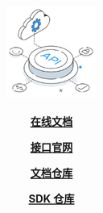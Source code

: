 <p align="center">
<a href="docs/.vuepress/public/img/gif/wen-api.png" target="_blank" rel="noopener noreferrer"><img width="180" 
src="docs/.vuepress/public/img/gif/wen-api.png" alt="logo"></a>
</p>



<h2 align="center"WEN-API 开发者文档</h2>

[在线文档](https://api-doc.cwblue.cn/)

[接口官网](https://wen-api.cwblue.cn/)

[文档仓库](https://github.com/CCCshengjiang/wen-api-doc)

[SDK 仓库](https://github.com/CCCshengjiang/wen-api-sdk)